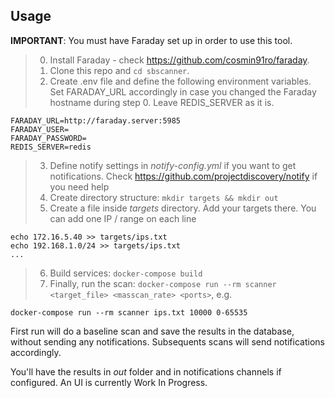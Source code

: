 ## Usage
**IMPORTANT**: You must have Faraday set up in order to use this tool.
> 0. Install Faraday - check https://github.com/cosmin91ro/faraday.
> 1. Clone this repo and `cd sbscanner`.
> 2. Create .env file and define the following environment variables. Set FARADAY_URL accordingly in case you changed the Faraday hostname during step 0. Leave REDIS_SERVER as it is.
```
FARADAY_URL=http://faraday.server:5985
FARADAY_USER=
FARADAY_PASSWORD=
REDIS_SERVER=redis
```
> 3. Define notify settings in *notify-config.yml* if you want to get notifications. Check https://github.com/projectdiscovery/notify if you need help
> 4. Create directory structure:
`mkdir targets && mkdir out`
> 5. Create a file inside *targets* directory. Add your targets there. You can add one IP / range on each line
```
echo 172.16.5.40 >> targets/ips.txt
echo 192.168.1.0/24 >> targets/ips.txt
...
```
> 6. Build services:
`docker-compose build`
> 7. Finally, run the scan:
`docker-compose run --rm scanner <target_file> <masscan_rate> <ports>`, e.g.

`docker-compose run --rm scanner ips.txt 10000 0-65535`

First run will do a baseline scan and save the results in the database, without sending any notifications. Subsequents scans will send notifications accordingly.

You'll have the results in *out* folder and in notifications channels if configured. An UI is currently Work In Progress. 

